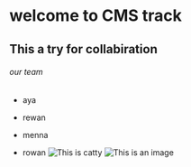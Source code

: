 # welcome to CMS track
## This a try for collabiration
###### our team
- aya
+ rewan
- menna 
+ rowan
![This is catty](https://i.pinimg.com/564x/12/02/55/12025506f30acee5979651f5de262489.jpg)
![This is an image](https://myoctocat.com/assets/images/base-octocat.svg)

